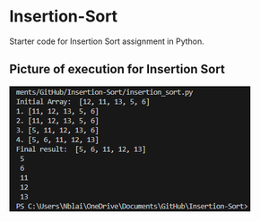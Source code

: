 # Insertion-Sort
Starter code for Insertion Sort assignment in Python.
## Picture of execution for Insertion Sort
![alt text for screen readers](./InsertionSort.png)
